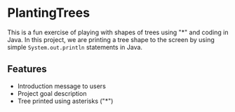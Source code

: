 # PlantingTrees

This is a fun exercise of playing with shapes of trees using "*" and coding in Java. In this project, we are printing a tree shape to the screen by using simple `System.out.println` statements in Java. 

## Features

- Introduction message to users
- Project goal description
- Tree printed using asterisks ("*")